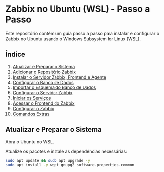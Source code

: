 # Zabbix no Ubuntu (WSL) - Passo a Passo

Este repositório contém um guia passo a passo para instalar e configurar o Zabbix no Ubuntu usando o Windows Subsystem for Linux (WSL).

## Índice

1. [Atualizar e Preparar o Sistema](#atualizar-e-preparar-o-sistema)
2. [Adicionar o Repositório Zabbix](#adicionar-o-repositório-zabbix)
3. [Instalar o Servidor Zabbix, Frontend e Agente](#instalar-o-servidor-zabbix-frontend-e-agente)
4. [Configurar o Banco de Dados](#configurar-o-banco-de-dados)
5. [Importar o Esquema do Banco de Dados](#importar-o-esquema-do-banco-de-dados)
6. [Configurar o Servidor Zabbix](#configurar-o-servidor-zabbix)
7. [Iniciar os Serviços](#iniciar-os-serviços)
8. [Acessar o Frontend do Zabbix](#acessar-o-frontend-do-zabbix)
9. [Configurar o Zabbix](#configurar-o-zabbix)
10. [Comandos Extras](#comandos-extras)

## Atualizar e Preparar o Sistema

Abra o Ubuntu no WSL.

Atualize os pacotes e instale as dependências necessárias:

```bash
sudo apt update && sudo apt upgrade -y
sudo apt install -y wget gnupg2 software-properties-common
